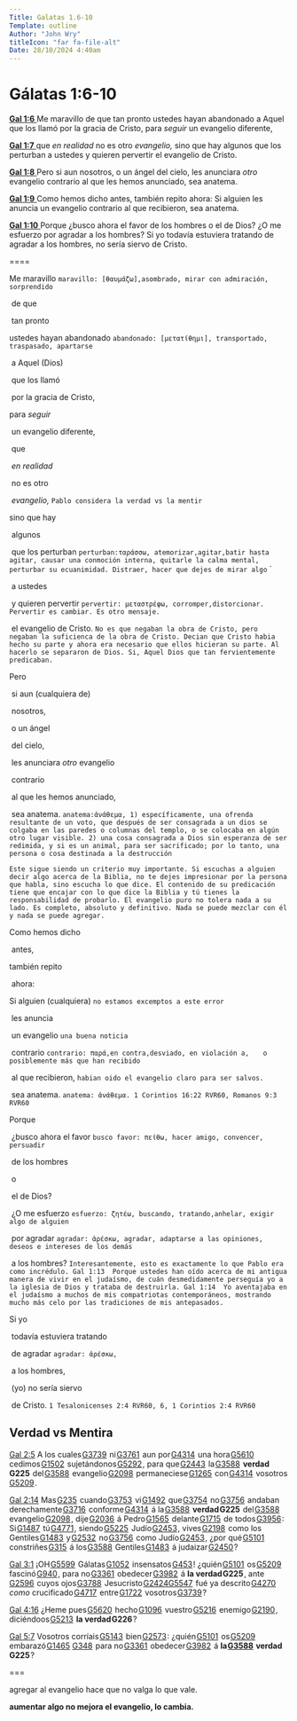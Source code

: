 ```yaml
---
Title: Galatas 1.6-10
Template: outline
Author: "John Wry"
titleIcon: "far fa-file-alt"
Date: 28/10/2024 4:40am
---
```


# Gálatas 1:6-10

[**Gal 1:6** ](verseid:48.1.6) Me maravillo de que tan pronto ustedes hayan abandonado a Aquel que los llamó por la gracia de Cristo, para *seguir* un evangelio diferente,

[**Gal 1:7** ](verseid:48.1.7) que *en realidad* no es otro *evangelio,* sino que hay algunos que los perturban a ustedes y quieren pervertir el evangelio de Cristo.

[**Gal 1:8** ](verseid:48.1.8) Pero si aun nosotros, o un ángel del cielo, les anunciara *otro* evangelio contrario al que les hemos anunciado, sea anatema.

[**Gal 1:9** ](verseid:48.1.9) Como hemos dicho antes, también repito ahora: Si alguien les anuncia un evangelio contrario al que recibieron, sea anatema.

[**Gal 1:10** ](verseid:48.1.10) Porque ¿busco ahora el favor de los hombres o el de Dios? ¿O me esfuerzo por agradar a los hombres? Si yo todavía estuviera tratando de agradar a los hombres, no sería siervo de Cristo.



====

Me maravillo `maravillo: [θαυμάζω],asombrado, mirar con admiración, sorprendido `

​		de que 

​		tan pronto 

ustedes hayan abandonado `abandonado: [μετατίθημι], transportado, traspasado, apartarse`

​	a Aquel (Dios)

​			que los llamó 

​							por la gracia de Cristo, 

para *seguir* 

​		un evangelio diferente, 

​					que 

​							*en realidad* 

​					no es otro 

​							*evangelio,* `Pablo considera la verdad vs la mentir`

sino que hay 

​				algunos 

​						que los perturban `perturban:ταράσσω, atemorizar,agitar,batir hasta agitar, causar una conmoción interna, quitarle la calma mental, perturbar su ecuanimidad. Distraer, hacer que dejes de mirar algo`    `

​							a ustedes 

​							y quieren pervertir `pervertir: μεταστρέφω, corromper,distorcionar. Pervertir es cambiar. Es otro mensaje.`

​						el evangelio de Cristo. `No es que negaban la obra de Cristo, pero negaban la suficienca de la obra de Cristo. Decian que Cristo habia hecho su parte y ahora era necesario que ellos hicieran su parte. Al hacerlo se separaron de Dios. Si, Aquel Dios que tan fervientemente predicaban.`

Pero 

​	si aun (cualquiera de)

​			nosotros, 

​			o un ángel 

​						del cielo, 

​	les anunciara *otro* evangelio 

​			contrario 

​				al que les hemos anunciado, 

​					sea anatema. `anatema:ἀνάθεμα, 1) específicamente, una ofrenda resultante de un voto, que después de ser consagrada a un dios se colgaba en las paredes o columnas del templo, o se colocaba en algún otro lugar visible. 2) una cosa consagrada a Dios sin esperanza de ser redimida, y si es un animal, para ser sacrificado; por lo tanto, una persona o cosa destinada a la destrucción `

`Este sigue siendo un criterio muy importante. Si escuchas a alguien decir algo acerca de la Biblia, no te dejes impresionar por la persona que habla, sino escucha lo que dice. El contenido de su predicación tiene que encajar con lo que dice la Biblia y tú tienes la responsabilidad de probarlo. El evangelio puro no tolera nada a su lado. Es completo, absoluto y definitivo. Nada se puede mezclar con él y nada se puede agregar.`

Como hemos dicho 

​			antes, 

también repito 

​			ahora: 

Si alguien (cualquiera) `no estamos excemptos a este error`

​	les anuncia 

​			un evangelio  `una buena noticia` 

​			contrario `contrario: παρά,en contra,desviado, en violación a,   ` `o posiblemente más que han recibido`

​				al que recibieron, `habian oido el evangelio claro para ser salvos.`

​		sea anatema. `anatema: ἀνάθεμα. 1 Corintios 16:22 RVR60, Romanos 9:3 RVR60`

Porque 

​		¿busco ahora el favor `busco favor: πείθω, hacer amigo, convencer, persuadir   ` 

​									de los hombres 

​									o 

​									el de Dios? 

​		¿O me esfuerzo `esfuerzo: ζητέω, buscando, tratando,anhelar, exigir algo de alguien   `

​				por agradar `agradar: ἀρέσκω, agradar, adaptarse a las opiniones, deseos e intereses de los demás`

​				a los hombres? `Interesantemente, esto es exactamente lo que Pablo era como incrédulo. Gal 1:13  Porque ustedes han oído acerca de mi antigua manera de vivir en el judaísmo, de cuán desmedidamente perseguía yo a la iglesia de Dios y trataba de destruirla. Gal 1:14  Yo aventajaba en el judaísmo a muchos de mis compatriotas contemporáneos, mostrando mucho más celo por las tradiciones de mis antepasados. `

Si yo 

​		todavía estuviera tratando 

​				de agradar `agradar: ἀρέσκω, `

​					a los hombres, 

​		(yo) no sería siervo 

​					de Cristo. `1 Tesalonicenses 2:4 RVR60, 6, 1 Corintios 2:4 RVR60`

## Verdad vs Mentira



[Gal 2:5](verseid:48.2.5) A los cuales [G3739](num:G3739)  ni [G3761](num:G3761)  aun por [G4314](num:G4314)  una hora [G5610](num:G5610)  cedimos [G1502](num:G1502)  sujetándonos [G5292](num:G5292) , para que [G2443](num:G2443)  la [G3588](num:G3588)  **verdad G225**  del [G3588](num:G3588)  evangelio [G2098](num:G2098)  permaneciese [G1265](num:G1265)  con [G4314](num:G4314)  vosotros [G5209](num:G5209) .

[Gal 2:14](verseid:48.2.14) Mas [G235](num:G235)  cuando [G3753](num:G3753)  vi [G1492](num:G1492)  que [G3754](num:G3754)  no [G3756](num:G3756)  andaban derechamente [G3716](num:G3716)  conforme [G4314](num:G4314)  á la [G3588](num:G3588)  **verdad G225**  del [G3588](num:G3588)  evangelio [G2098](num:G2098) , dije [G2036](num:G2036)  á Pedro [G1565](num:G1565)  delante [G1715](num:G1715)  de todos [G3956](num:G3956) : Si [G1487](num:G1487)  tú [G4771](num:G4771) , siendo [G5225](num:G5225)  Judío [G2453](num:G2453) , vives [G2198](num:G2198)  como los Gentiles [G1483](num:G1483)  y [G2532](num:G2532)  no [G3756](num:G3756)  como Judío [G2453](num:G2453) , ¿por qué [G5101](num:G5101)  constriñes [G315](num:G315)  á los [G3588](num:G3588)  Gentiles [G1483](num:G1483)  á judaizar [G2450](num:G2450) ?

[Gal 3:1](verseid:48.3.1) ¡OH [G5599](num:G5599)  Gálatas [G1052](num:G1052)  insensatos [G453](num:G453) ! ¿quién [G5101](num:G5101)  os [G5209](num:G5209)  fascinó [G940](num:G940) , para no [G3361](num:G3361)  obedecer [G3982](num:G3982)  á **la verdad G225** , ante [G2596](num:G2596)  cuyos ojos [G3788](num:G3788)  Jesucristo [G2424](num:G2424)[G5547](num:G5547)  fué ya descrito [G4270](num:G4270)  *como* crucificado [G4717](num:G4717)  entre [G1722](num:G1722)  vosotros [G3739](num:G3739) ?

[Gal 4:16](verseid:48.4.16) ¿Heme pues [G5620](num:G5620)  hecho [G1096](num:G1096)  vuestro [G5216](num:G5216)  enemigo [G2190](num:G2190) , diciéndoos [G5213](num:G5213)  **la verdad G226** ?

[Gal 5:7](verseid:48.5.7) Vosotros corríais [G5143](num:G5143)  bien [G2573](num:G2573) : ¿quién [G5101](num:G5101)  os [G5209](num:G5209)  embarazó [G1465](num:G1465) [G348](num:G348)  para no [G3361](num:G3361)  obedecer [G3982](num:G3982)  á **la [G3588](num:G3588)  verdad G225** ?



===

agregar al evangelio hace que no valga lo que vale. 

**aumentar algo no mejora el evangelio, lo cambia.** 